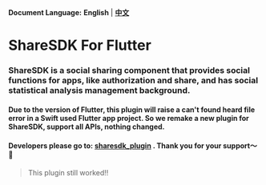 **Document Language:** **English** | **[中文](https://github.com/MobClub/ShareSDK-For-Flutter/blob/master/README_CN.md)**

# ShareSDK For Flutter

### ShareSDK is a social sharing component that provides social functions for apps, like authorization and share, and has social statistical analysis management background.

#### Due to the version of Flutter, this plugin will raise a can't found heard file error in a Swift used Flutter app project. So we remake a new plugin for ShareSDK, support all APIs, nothing changed.

#### Developers please go to: [sharesdk_plugin](https://pub.dev/packages/sharesdk_plugin) . Thank you for your support～🙏

> This plugin still worked!!

